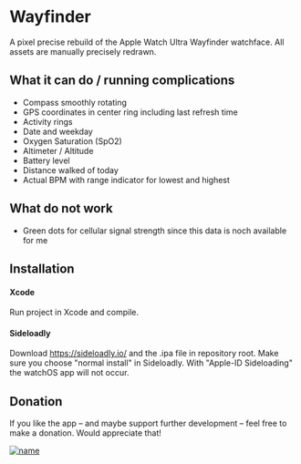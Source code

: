 
# Wayfinder

A pixel precise rebuild of the Apple Watch Ultra Wayfinder watchface. All assets are manually precisely redrawn.




## What it can do / running complications

 - Compass smoothly rotating 
 - GPS coordinates in center ring including last refresh time
 - Activity rings
 - Date and weekday
 - Oxygen Saturation (SpO2)
 - Altimeter / Altitude
 - Battery level
 - Distance walked of today
 - Actual BPM with range indicator for lowest and highest

## What do not work

 - Green dots for cellular signal strength since this data is noch available for me



## Installation

#### Xcode

Run project in Xcode and compile.

#### Sideloadly

Download https://sideloadly.io/ and the .ipa file in repository root. Make sure you choose "normal install" in Sideloadly. With "Apple-ID Sideloading" the watchOS app will not occur.

## Donation

If you like the app – and maybe support further development – feel free to make a donation. Would appreciate that!




[![name](https://i.ibb.co/fnR0zd1/donate.png)](https://www.paypal.com/donate/?hosted_button_id=XG74YTYPGZRFL)

